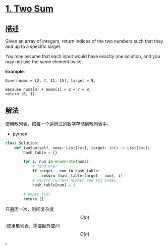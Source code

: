 # [1. Two Sum](https://leetcode.com/problems/two-sum/)

## [描述](https://leetcode.com/problems/two-sum/)

Given an array of integers, return indices of the two numbers such that they add up to a specific target.

You may assume that each input would have exactly one solution, and you may not use the same element twice.

**Example**:

```text
Given nums = [2, 7, 11, 15], target = 9,

Because nums[0] + nums[1] = 2 + 7 = 9,
return [0, 1].
```

## 解法

使用散列表，把每一个遍历过的数字存储到散列表中。

- python

```python
class Solution:
    def twoSum(self, nums: List[int], target: int) -> List[int]:
        hash_table = {}

        for i, num in enumerate(nums):
            # find one!
            if target - num in hash_table:
                return [hash_table[target - num], i]
            # record current number and its index
            hash_table[num] = i

        # empty list
        return []

```

只遍历一次，时间复杂度$$O(n)$$;使用散列表，需要额外空间$$O(n)$$。